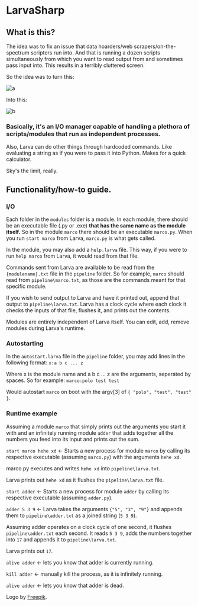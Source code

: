 # LarvaSharp

## What is this?

The idea was to fix an issue that data hoarders/web scrapers/on-the-spectrum scripters run into. And that is running a dozen scripts simultaneously from which you want to read output from and sometimes pass input into. This results in a terribly cluttered screen.

So the idea was to turn this:

![a](https://i.imgur.com/EuM69JF.gif)

Into this:

![b](https://i.imgur.com/upqs7pl.gif)

### Basically, it's an I/O manager capable of handling a plethora of scripts/modules that run as independent processes.

Also, Larva can do other things through hardcoded commands. Like evaluating a string as if you were to pass it into Python. Makes for a quick calculator.

Sky's the limit, really.

## Functionality/how-to guide.

### I/O

Each folder in the `modules` folder is a module. In each module, there should be an executable file (.py or .exe) **that has the same name as the module itself.** So in the module `marco` there should be an executable `marco.py`. When you run `start marco` from Larva, `marco.py` is what gets called.

In the module, you may also add a `help.larva` file. This way, if you were to run `help marco` from Larva, it would read from that file.

Commands sent from Larva are available to be read from the `{modulename}.txt` file in the `pipeline` folder. So for example, `marco` should read from `pipeline\marco.txt`, as those are the commands meant for that specific module.

If you wish to send output to Larva and have it printed out, append that output to `pipeline\larva.txt`. Larva has a clock cycle where each clock it checks the inputs of that file, flushes it, and prints out the contents.

Modules are entirely independent of Larva itself. You can edit, add, remove modules during Larva's runtime.

### Autostarting

In the `autostart.larva` file in the `pipeline` folder, you may add lines in the following format:
`x:a b c ... z`

Where x is the module name and a b c ... z are the arguments, seperated by spaces. So for example:
`marco:polo test test`

Would autostart `marco` on boot with the argv[3] of `{ "polo", "test", "test" }`.

### Runtime example

Assuming a module `marco` that simply prints out the arguments you start it with and an infinitely running module `adder` that adds together all the numbers you feed into its input and prints out the sum.

`start marco hehe xd` <- Starts a new process for module `marco` by calling its respective executable (assuming `marco.py`) with the arguments `hehe xd`.

marco.py executes and writes `hehe xd` into `pipeline\larva.txt`.

Larva prints out `hehe xd` as it flushes the `pipeline\larva.txt` file.

`start adder` <- Starts a new process for module `adder` by calling its respective executable (assuming `adder.py`).

`adder 5 3 9` <- Larva takes the arguments `{"5", "3", "9"}` and appends them to `pipeline\adder.txt` as a joined string (`5 3 9`).

Assuming adder operates on a clock cycle of one second, it flushes `pipeline\adder.txt` each second. It reads `5 3 9`, adds the numbers together into `17` and appends it to `pipeline\larva.txt`.

Larva prints out `17`.

`alive adder` <- lets you know that adder is currently running.

`kill adder` <- manually kill the process, as it is infinitely running.

`alive adder` <- lets you know that adder is dead.

Logo by [Freepik](https://www.flaticon.com/authors/freepik).